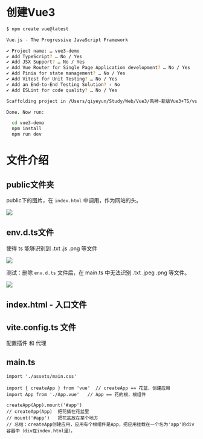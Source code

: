 #  创建Vue3

```bash
$ npm create vue@latest

Vue.js - The Progressive JavaScript Framework

✔ Project name: … vue3-demo
✔ Add TypeScript? … No / Yes
✔ Add JSX Support? … No / Yes
✔ Add Vue Router for Single Page Application development? … No / Yes
✔ Add Pinia for state management? … No / Yes
✔ Add Vitest for Unit Testing? … No / Yes
✔ Add an End-to-End Testing Solution? › No
✔ Add ESLint for code quality? … No / Yes

Scaffolding project in /Users/qiyeyun/Study/Web/Vue3/禹神-新版Vue3+TS/vue3-demo...

Done. Now run:

  cd vue3-demo
  npm install
  npm run dev
```



# 文件介绍

## public文件夹

public下的图片，在 `index.html` 中调用，作为网站的头。

![](/AllFiles/Vue/01-基础概念/Vue项目创建汇总/03_创建Vue3+TS步骤/images/public-icon.png)



## env.d.ts文件

使得 ts 能够识别到 .txt .js .png 等文件

![](/AllFiles/Vue/01-基础概念/Vue项目创建汇总/03_创建Vue3+TS步骤/images/env-d-ts.png)

测试：删除 `env.d.ts` 文件后，在 main.ts 中无法识别 .txt .jpeg .png 等文件。

![](/AllFiles/Vue/01-基础概念/Vue项目创建汇总/03_创建Vue3+TS步骤/images/env-d-ts-rm.png)



## index.html - 入口文件



## vite.config.ts 文件

配置插件 和 代理



## main.ts

```tsx
import './assets/main.css'

import { createApp } from 'vue'  // createApp == 花盆，创建应用
import App from './App.vue'	  // App == 花的根，根组件

createApp(App).mount('#app')
// createApp(App)  把花插在花盆里
// mount('#app')   把花盆放在某个地方
// 总结：createApp创建应用，应用有个根组件是App，把应用挂载在一个名为'app'的div容器中（div在index.html里）。
```













































